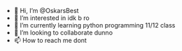 - 👋 Hi, I’m @OskarsBest
- 👀 I’m interested in idk b ro
- 🌱 I’m currently learning python programming 11/12 class
- 💞️ I’m looking to collaborate dunno
- 📫 How to reach me dont

<!---
OskarsBest/OskarsBest is a ✨ special ✨ repository because its `README.md` (this file) appears on your GitHub profile.
You can click the Preview link to take a look at your changes.
--->
